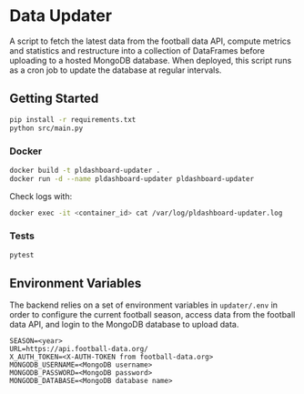 # Data Updater

A script to fetch the latest data from the football data API, compute metrics and statistics and restructure into a collection of DataFrames before uploading to a hosted MongoDB database. When deployed, this script runs as a cron job to update the database at regular intervals.

## Getting Started

```bash
pip install -r requirements.txt
python src/main.py
```

### Docker

```bash
docker build -t pldashboard-updater .
docker run -d --name pldashboard-updater pldashboard-updater
```

Check logs with:

```bash
docker exec -it <container_id> cat /var/log/pldashboard-updater.log
```

### Tests

```bash
pytest
```

## Environment Variables

The backend relies on a set of environment variables in `updater/.env` in order to configure the current football season, access data from the football data API, and login to the MongoDB database to upload data.

```text
SEASON=<year>
URL=https://api.football-data.org/
X_AUTH_TOKEN=<X-AUTH-TOKEN from football-data.org>
MONGODB_USERNAME=<MongoDB username>
MONGODB_PASSWORD=<MongoDB password>
MONGODB_DATABASE=<MongoDB database name>
```
